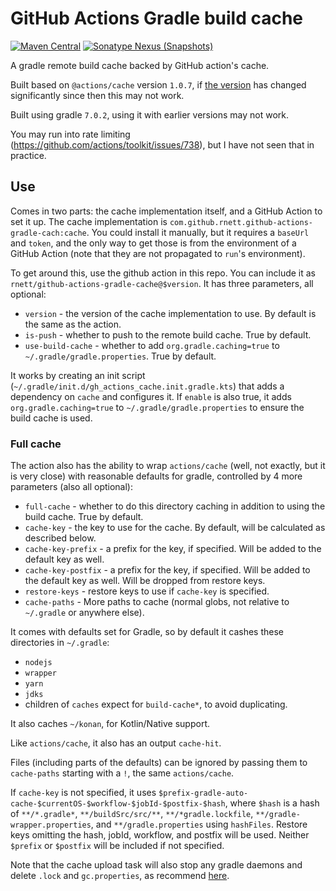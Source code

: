# GitHub Actions Gradle build cache

[![Maven Central](https://img.shields.io/maven-central/v/com.github.rnett.github-actions-gradle-cache/cache)](https://search.maven.org/artifact/com.github.rnett.github-actions-gradle-cache/cache)
[![Sonatype Nexus (Snapshots)](https://img.shields.io/nexus/s/com.github.rnett.github-actions-gradle-cache/cache?server=https%3A%2F%2Foss.sonatype.org)](https://oss.sonatype.org/content/repositories/snapshots/com/github/rnett/github-actions-gradle-cache/)

A gradle remote build cache backed by GitHub action's cache.

Built based on `@actions/cache` version `1.0.7`, if [the version](https://www.npmjs.com/package/@actions/cache) has
changed significantly since then this may not work.

Built using gradle `7.0.2`, using it with earlier versions may not work.

You may run into rate limiting (https://github.com/actions/toolkit/issues/738), but I have not seen that in practice.

## Use

Comes in two parts: the cache implementation itself, and a GitHub Action to set it up. The cache implementation
is `com.github.rnett.github-actions-gradle-cach:cache`. You could install it manually, but it requires a `baseUrl`
and `token`, and the only way to get those is from the environment of a GitHub Action (note that they are not propagated
to `run`'s environment).

To get around this, use the github action in this repo. You can include it
as `rnett/github-actions-gradle-cache@$version`. It has three parameters, all optional:

* `version` - the version of the cache implementation to use. By default is the same as the action.
* `is-push` - whether to push to the remote build cache. True by default.
* `use-build-cache` - whether to add `org.gradle.caching=true` to `~/.gradle/gradle.properties`. True by default.

It works by creating an init script (`~/.gradle/init.d/gh_actions_cache.init.gradle.kts`) that adds a dependency
on `cache` and configures it. If `enable` is also true, it adds `org.gradle.caching=true`
to `~/.gradle/gradle.properties` to ensure the build cache is used.

### Full cache

The action also has the ability to wrap `actions/cache` (well, not exactly, but it is very close) with reasonable
defaults for gradle, controlled by 4 more parameters (also all optional):

* `full-cache` - whether to do this directory caching in addition to using the build cache. True by default.
* `cache-key` - the key to use for the cache. By default, will be calculated as described below.
* `cache-key-prefix` - a prefix for the key, if specified. Will be added to the default key as well.
* `cache-key-postfix` - a prefix for the key, if specified. Will be added to the default key as well. Will be dropped
  from restore keys.
* `restore-keys` - restore keys to use if `cache-key` is specified.
* `cache-paths` - More paths to cache (normal globs, not relative to `~/.gradle` or anywhere else).

It comes with defaults set for Gradle, so by default it cashes these directories in `~/.gradle`:

* `nodejs`
* `wrapper`
* `yarn`
* `jdks`
* children of `caches` expect for `build-cache*`, to avoid duplicating.

It also caches `~/konan`, for Kotlin/Native support.

Like `actions/cache`, it also has an output `cache-hit`.

Files (including parts of the defaults) can be ignored by passing them to `cache-paths` starting with a `!`, the
same `actions/cache`.

If `cache-key` is not specified, it uses `$prefix-gradle-auto-cache-$currentOS-$workflow-$jobId-$postfix-$hash`,
where `$hash` is a hash of `**/*.gradle*`, `**/buildSrc/src/**`, `**/*gradle.lockfile`, `**/gradle-wrapper.properties`,
and `**/gradle.properties` using `hashFiles`. Restore keys omitting the hash, jobId, workflow, and postfix will be used.
Neither `$prefix` or `$postfix` will be included if not specified.

Note that the cache upload task will also stop any gradle daemons and delete `.lock` and `gc.properties`, as
recommend [here](https://github.com/actions/cache/blob/main/examples.md#java---gradle).